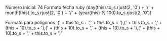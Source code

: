 
Número inicial: 74
Formato fecha ruby
(day(this).to_s.rjust(2, '0') + '/' + month(this).to_s.rjust(2, '0') + '/' + (year(this) % 100).to_s.rjust(2, '0'))

Formato para polígonos
'(' + this.to_s + ',' + this.to_s + '),(' + this.to_s + ',' + (this + 10).to_s + '),(' + (this + 10).to_s + ',' + (this + 10).to_s + '),(' + (this + 10).to_s + ',' + this.to_s + ')'
